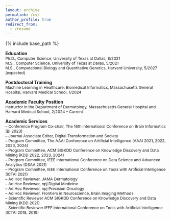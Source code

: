 ```yaml
---
layout: archive
permalink: /cv/
author_profile: true
redirect_from:
  - /resume
---
```


{% include base_path %}

**Education**    
<span style="font-size:0.87em;">
Ph.D., Computer Science, University of Texas at Dallas, 8/2021    
M.S., Computer Science, University of Texas at Dallas, 5/2021    
M.S., Computational Biology and Quantitative Genetics, Harvard University, 5/2027 (expected)
</span>      

**Postdoctoral Training**    
<span style="font-size:0.87em;">
Machine Learning in Healthcare; Biomedical Informatics, Massachusetts General Hospital, Harvard Medical School, 1/2024
</span>    
  
**Academic Faculty Position**    
<span style="font-size:0.87em;">
Instructor in the Department of Dermatology, Massachusetts General Hospital and Harvard Medical School, 2/2024 – Current    

**Academic Services**    
<span style="font-size:0.87em;">
– Conference Program Co-chair, The 16th International Conference on Brain Informatics (BI 2023)     
– Journal Associate Editor, Digital Transformation and Society     
– Program Committee, The AAAI Conference on Artificial Intelligence (AAAI 2021, 2022, 2023, 2024)    
– Program Committee, ACM SIGKDD Conference on Knowledge Discovery and Data Mining (KDD 2022, 2023, 2024)    
– Program Committee, IEEE International Conference on Data Science and Advanced Analytics (DSAA 2021)    
– Program Committee, IEEE International Conference on Tools with Artificial Intelligence (ICTAI 2021)    
– Ad Hoc Reviewer, JAMA Dermatology    
– Ad Hoc Reviewer, npj Digital Medicine    
– Ad Hoc Reviewer, npj Precision Oncology    
– Ad Hoc Reviewer, Frontiers in Neuroscience, Brain Imaging Methods    
– Scientific Reviewer ACM SIGKDD Conference on Knowledge Discovery and Data Mining (KDD 2021)    
– Scientific Reviewer IEEE International Conference on Tools with Artificial Intelligence (ICTAI 2018, 2019)
</span>

